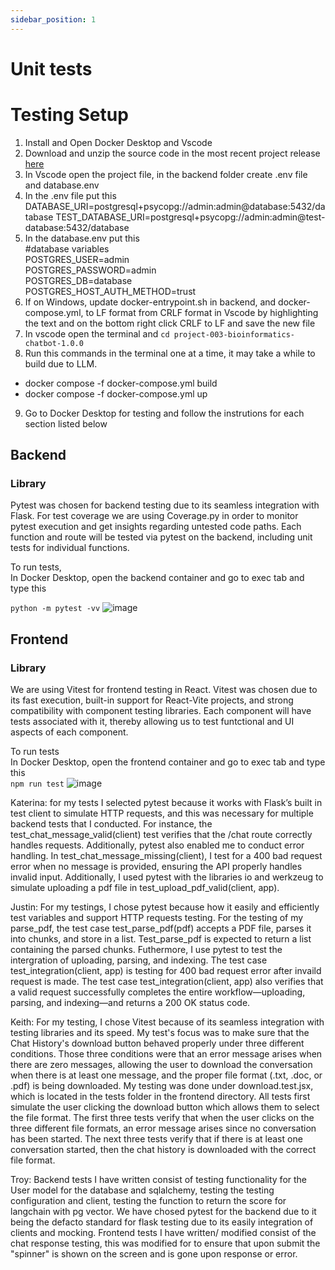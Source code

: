 ```yaml
---
sidebar_position: 1
---
```

# Unit tests

# Testing Setup 
1. Install and Open Docker Desktop and Vscode 
2. Download and unzip the source code in the most recent project release [here](https://github.com/Capstone-Projects-2025-Spring/project-003-bioinformatics-chatbot/releases)
3. In Vscode open the project file, in the backend folder create .env file and database.env
4. In the .env file put this
    <br> 
   DATABASE_URI=postgresql+psycopg://admin:admin@database:5432/database
   TEST_DATABASE_URI=postgresql+psycopg://admin:admin@test-database:5432/database
5. In the database.env put this
    <br> 
   #database variables
   <br>
   POSTGRES_USER=admin
   <br>
   POSTGRES_PASSWORD=admin
   <br>
   POSTGRES_DB=database
   <br>
   POSTGRES_HOST_AUTH_METHOD=trust
6. If on Windows, update docker-entrypoint.sh in backend, and docker-compose.yml, to LF format from CRLF format in Vscode by highlighting the text and on the bottom right click CRLF to LF and save the new file
7. In vscode open the terminal and `cd project-003-bioinformatics-chatbot-1.0.0`
8. Run this commands in the terminal one at a time, it may take a while to build due to LLM. 
- docker compose -f docker-compose.yml build
- docker compose -f docker-compose.yml up
9. Go to Docker Desktop for testing and follow the instrutions for each section listed below


   
## Backend
### Library

Pytest was chosen for backend testing due to its seamless integration with
Flask. For test coverage we are using Coverage.py in order to monitor pytest execution
and get insights regarding untested code paths. Each function and route will be tested 
via pytest on the backend, including unit tests for individual functions. 

To run tests, 
<br>
In Docker Desktop, open the backend container and go to exec tab and type this 

`python -m pytest -vv`
![image](https://github.com/user-attachments/assets/6827a63a-9ec0-44ab-8817-40c8e6921767)



## Frontend
### Library

We are using Vitest for frontend testing in React. Vitest was chosen due to its fast execution,
built-in support for React-Vite projects, and strong compatibility with component testing libraries.
Each component will have tests associated with it, thereby allowing us to test funtctional and UI aspects
of each component. 

To run tests 
<br>
In Docker Desktop, open the frontend container and go to exec tab and type this
<br>
`npm run test`
![image](https://github.com/user-attachments/assets/1f756f23-b9da-4cde-8c8a-e2f267b0908d)


Katerina: for my tests I selected pytest because it works with Flask’s built
in test client to simulate HTTP requests, and this was necessary for multiple
backend tests that I conducted. For instance, the test_chat_message_valid(client) 
test verifies that the /chat route correctly handles requests. Additionally,
pytest also enabled me to conduct error handling. In test_chat_message_missing(client), 
I test for a 400 bad request error when no message is provided, ensuring the API properly 
handles invalid input. Additionally, I used pytest with the libraries io 
and werkzeug to simulate uploading a pdf file in test_upload_pdf_valid(client, app).

Justin: For my testings, I chose pytest because how it easily and efficiently test variables
and support HTTP requests testing. For the testing of my parse_pdf, the test case test_parse_pdf(pdf)
accepts a PDF file, parses it into chunks, and store in a list. Test_parse_pdf is expected to return 
a list containing the parsed chunks. Futhermore, I use pytest to test the intergration of uploading,
parsing, and indexing. The test case test_integration(client, app) is testing for 400 bad request error after
invaild request is made. The test case test_integration(client, app) also verifies that a valid request
successfully completes the entire workflow—uploading, parsing, and indexing—and returns a 200 OK status code.

Keith: For my testing, I chose Vitest because of its seamless integration with testing libraries and its speed. My test's focus was to make sure that the Chat History's download button behaved properly under three different conditions. Those three conditions were that an error message arises when there are zero messages, allowing the user to download the conversation when there is at least one message, and the proper file format (.txt, .doc, or .pdf) is being downloaded. My testing was done under download.test.jsx, which is located in the tests folder in the frontend directory. All tests first simulate the user clicking the download button which allows them to select the file format. The first three tests verify that when the user clicks on the three different file formats, an error message arises since no conversation has been started. The next three tests verify that if there is at least one conversation started, then the chat history is downloaded with the correct file format.


Troy: Backend tests I have written consist of testing functionality for the User model for the database and sqlalchemy,
testing the testing configuration and client, testing the function to return the score for langchain with pg vector.
We have chosed pytest for the backend due to it being the defacto standard for flask testing due to its easily integration
of clients and mocking. Frontend tests I have written/ modified consist of the chat response testing, this was modified
for to ensure that upon submit the "spinner" is shown on the screen and is gone upon response or error.

